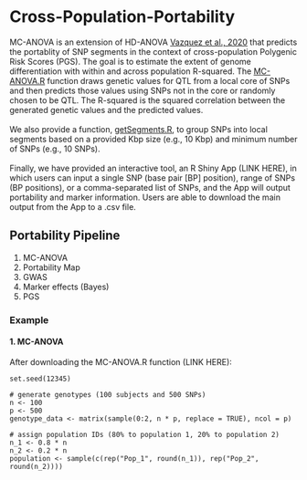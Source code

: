 # Cross-Population-Portability

MC-ANOVA is an extension of HD-ANOVA [Vazquez et al., 2020](https://pubmed.ncbi.nlm.nih.gov/33315963/) that predicts the portablity of SNP segments in the context of cross-population Polygenic Risk Scores (PGS). The goal is to estimate the extent of genome differentiation with within and across population R-squared. The [MC-ANOVA.R](https://github.com/lupiA/Cross-Population-Portability/blob/main/MC-ANOVA.R) function draws genetic values for QTL from a local core of SNPs and then predicts those values using SNPs not in the core or randomly chosen to be QTL. The R-squared is the squared correlation between the generated genetic values and the predicted values.
\
\
We also provide a function, [getSegments.R](https://github.com/lupiA/Cross-Population-Portability/blob/main/getSegments.R), to group SNPs into local segments based on a provided Kbp size (e.g., 10 Kbp) and minimum number of SNPs (e.g., 10 SNPs).
\
\
Finally, we have provided an interactive tool, an R Shiny App (LINK HERE), in which users can input a single SNP (base pair [BP] position), range of SNPs (BP positions), or a comma-separated list of SNPs, and the App will output portability and marker information. Users are able to download the main output from the App to a .csv file.

## Portability Pipeline

1. MC-ANOVA
2. Portability Map
3. GWAS
4. Marker effects (Bayes)
5. PGS

### Example

#### 1. MC-ANOVA
After downloading the MC-ANOVA.R function (LINK HERE):

```
set.seed(12345)

# generate genotypes (100 subjects and 500 SNPs)
n <- 100
p <- 500
genotype_data <- matrix(sample(0:2, n * p, replace = TRUE), ncol = p)

# assign population IDs (80% to population 1, 20% to population 2)
n_1 <- 0.8 * n
n_2 <- 0.2 * n
population <- sample(c(rep("Pop_1", round(n_1)), rep("Pop_2", round(n_2))))


```
